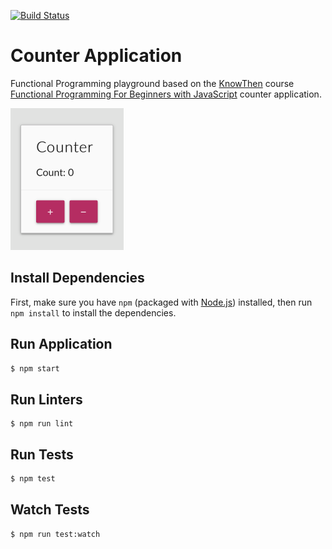 [![Build Status](https://travis-ci.org/stefanfrede/knowthen-counter.svg?branch=master)](https://travis-ci.org/stefanfrede/knowthen-counter)

# Counter Application

Functional Programming playground based on the
[KnowThen](https://courses.knowthen.com) course [Functional Programming For
Beginners with JavaScript](https://courses.knowthen.com/p/functional-programming-for-beginners-with-javascript) counter application.

![Screenshot of the counter app](https://raw.githubusercontent.com/stefanfrede/knowthen-counter/master/screenshot.png)

## Install Dependencies

First, make sure you have `npm` (packaged with
[Node.js](https://nodejs.org)) installed, then run `npm install` to install the
dependencies.

## Run Application

```sh
$ npm start
```

## Run Linters

```
$ npm run lint
```

## Run Tests

```sh
$ npm test
```

## Watch Tests

```sh
$ npm run test:watch
```
